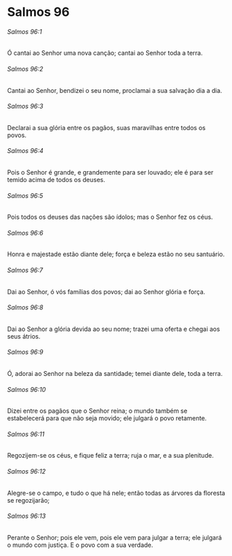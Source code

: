 # Salmos 96

###### Salmos 96:1

Ó cantai ao Senhor uma nova canção; cantai ao Senhor toda a terra.

###### Salmos 96:2

Cantai ao Senhor, bendizei o seu nome, proclamai a sua salvação dia a dia.

###### Salmos 96:3

Declarai a sua glória entre os pagãos, suas maravilhas entre todos os povos.

###### Salmos 96:4

Pois o Senhor é grande, e grandemente para ser louvado; ele é para ser temido acima de todos os deuses.

###### Salmos 96:5

Pois todos os deuses das nações são ídolos; mas o Senhor fez os céus.

###### Salmos 96:6

Honra e majestade estão diante dele; força e beleza estão no seu santuário.

###### Salmos 96:7

Dai ao Senhor, ó vós famílias dos povos; dai ao Senhor glória e força.

###### Salmos 96:8

Dai ao Senhor a glória devida ao seu nome; trazei uma oferta e chegai aos seus átrios.

###### Salmos 96:9

Ó, adorai ao Senhor na beleza da santidade; temei diante dele, toda a terra.

###### Salmos 96:10

Dizei entre os pagãos que o Senhor reina; o mundo também se estabelecerá para que não seja movido; ele julgará o povo retamente.

###### Salmos 96:11

Regozijem-se os céus, e fique feliz a terra; ruja o mar, e a sua plenitude.

###### Salmos 96:12

Alegre-se o campo, e tudo o que há nele; então todas as árvores da floresta se regozijarão;

###### Salmos 96:13

Perante o Senhor; pois ele vem, pois ele vem para julgar a terra; ele julgará o mundo com justiça. E o povo com a sua verdade.

